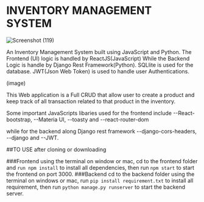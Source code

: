 # INVENTORY MANAGEMENT SYSTEM


![Screenshot (119)](https://user-images.githubusercontent.com/76667791/187096636-be55c7b3-8197-4502-bdd1-f38c667e10ec.png)

An Inventory Management System built using  JavaScript and Python.
The Frontend (UI) logic is handled by ReactJS(JavaScript) While the Backend Logic is handle by 
Django Rest Framework(Python). SQLlite is used for the database. JWT(Json Web Token) is used to handle
user Authentications.

(image)

This Web application is a Full CRUD that allow user to create a product and keep track of all transaction
related to that product in the inventory. 

Some important JavaScripts libaries used for the frontend include
--React-bootstrap, --Materia UI, --toasty and --react-router-dom

while for the backend along Django rest framework
--django-cors-headers, --django and --JWT.

##TO USE
after cloning or downloading

###Frontend
using the terminal on window or mac, cd to the frontend folder and `run npm install` to install all
dependencies, then run `npm start` to start the frontend on port 3000.
###Backend
cd to the backend folder using the terminal on windows or mac, run `pip install requirement.txt` to install all 
requirement, then run `python manage.py runserver` to start the backend server.




